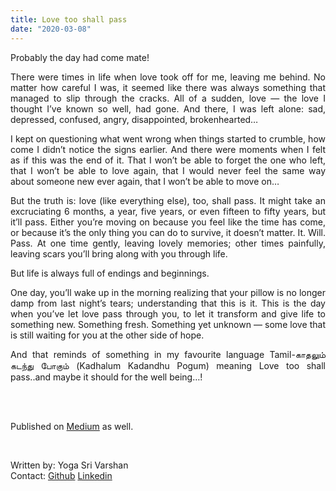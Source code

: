 ```yaml
---
title: Love too shall pass
date: "2020-03-08"
---
```


<div align="justify">

Probably the day had come mate!

There were times in life when love took off for me, leaving me behind. No matter how careful I was, it seemed like there was always something that managed to slip through the cracks. All of a sudden, love — the love I thought I’ve known so well, had gone. And there, I was left alone: sad, depressed, confused, angry, disappointed, brokenhearted…

I kept on questioning what went wrong when things started to crumble, how come I didn’t notice the signs earlier. And there were moments when I felt as if this was the end of it. That I won’t be able to forget the one who left, that I won’t be able to love again, that I would never feel the same way about someone new ever again, that I won’t be able to move on…

But the truth is: love (like everything else), too, shall pass. It might take an excruciating 6 months, a year, five years, or even fifteen to fifty years, but it’ll pass. Either you’re moving on because you feel like the time has come, or because it’s the only thing you can do to survive, it doesn’t matter. It. Will. Pass. At one time gently, leaving lovely memories; other times painfully, leaving scars you’ll bring along with you through life.

But life is always full of endings and beginnings.

One day, you’ll wake up in the morning realizing that your pillow is no longer damp from last night’s tears; understanding that this is it. This is the day when you’ve let love pass through you, to let it transform and give life to something new. Something fresh. Something yet unknown — some love that is still waiting for you at the other side of hope.

And that reminds of something in my favourite language Tamil-காதலும் கடந்து போகும் (Kadhalum Kadandhu Pogum) meaning Love too shall pass..and maybe it should for the well being…!

</div>

<br>
<br>

Published on [Medium](https://medium.com/@yogasrivarshan/love-too-shall-pass-e71e59cb366d) as well.

<br>

Written by: Yoga Sri Varshan  
Contact: [Github](https://github.com/YogaVicky) [Linkedin](https://www.linkedin.com/in/yoga-sri-varshan-v-154274168/)